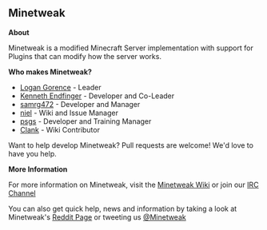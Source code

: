 Minetweak
---------
**About**

Minetweak is a modified Minecraft Server implementation with support for Plugins that can modify how the server works.

**Who makes Minetweak?**

- [Logan Gorence](https://github.com/logangorence/) - Leader
- [Kenneth Endfinger](https://github.com/kaendfinger/) - Developer and Co-Leader
- [samrg472](https://github.com/samrg472/) - Developer and Manager
- [niel](https://github.com/Neil5043/) - Wiki and Issue Manager
- [psgs](https://github.com/psgs/) - Developer and Training Manager
- [Clank](https://github.com/RedefinedClank/) - Wiki Contributor

Want to help develop Minetweak? Pull requests are welcome! We'd love to have you help.

**More Information**

For more information on Minetweak, visit the [Minetweak Wiki](http://wiki.minetweak.org/) or join our [IRC Channel](https://minetweak.atlassian.net/wiki/display/MINETWEAK/IRC+Channel)

You can also get quick help, news and information by taking a look at Minetweak's [Reddit Page](http://www.reddit.com/r/MineTweak) or tweeting us [@Minetweak](http://twitter.com/minetweak)